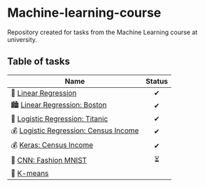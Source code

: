# Machine-learning-course

Repository created for tasks from the Machine Learning course at university. 

## Table of tasks

| Name | Status | 
|---|:---:|
| 🔢  [Linear Regression](https://github.com/tdxa/Machine-learning-course/blob/main/Linear_Regression.ipynb)| ✔ |
| 🏙  [Linear Regression: Boston](https://github.com/tdxa/Machine-learning-course/blob/main/Linear_Regression_Boston.ipynb)| ✔ |
| 🚢  [Logistic Regression: Titanic](https://github.com/tdxa/Machine-learning-course/blob/main/LogisticRegression-Titanic.ipynb)| ✔ |
| 💰  [Logistic Regression: Census Income](https://github.com/tdxa/Machine-learning-course/blob/main/LogisticRegression-census-income.ipynb)| ✔ |
| 💰  [Keras: Census Income](https://github.com/tdxa/Machine-learning-course/blob/main/Census_keras.ipynb)| ✔ |
| 👗  [CNN: Fashion MNIST]()| ⏳ |
| 🧠  [K-means]()|  |
